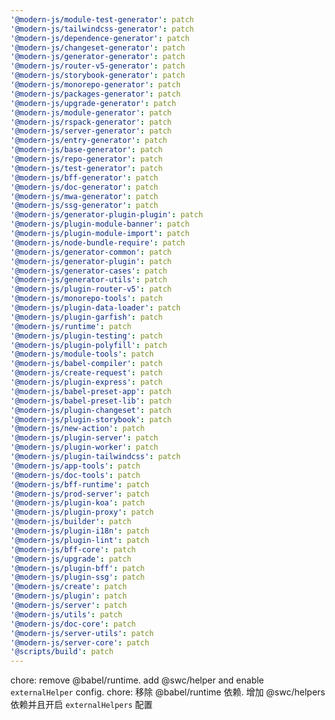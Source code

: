 ```yaml
---
'@modern-js/module-test-generator': patch
'@modern-js/tailwindcss-generator': patch
'@modern-js/dependence-generator': patch
'@modern-js/changeset-generator': patch
'@modern-js/generator-generator': patch
'@modern-js/router-v5-generator': patch
'@modern-js/storybook-generator': patch
'@modern-js/monorepo-generator': patch
'@modern-js/packages-generator': patch
'@modern-js/upgrade-generator': patch
'@modern-js/module-generator': patch
'@modern-js/rspack-generator': patch
'@modern-js/server-generator': patch
'@modern-js/entry-generator': patch
'@modern-js/base-generator': patch
'@modern-js/repo-generator': patch
'@modern-js/test-generator': patch
'@modern-js/bff-generator': patch
'@modern-js/doc-generator': patch
'@modern-js/mwa-generator': patch
'@modern-js/ssg-generator': patch
'@modern-js/generator-plugin-plugin': patch
'@modern-js/plugin-module-banner': patch
'@modern-js/plugin-module-import': patch
'@modern-js/node-bundle-require': patch
'@modern-js/generator-common': patch
'@modern-js/generator-plugin': patch
'@modern-js/generator-cases': patch
'@modern-js/generator-utils': patch
'@modern-js/plugin-router-v5': patch
'@modern-js/monorepo-tools': patch
'@modern-js/plugin-data-loader': patch
'@modern-js/plugin-garfish': patch
'@modern-js/runtime': patch
'@modern-js/plugin-testing': patch
'@modern-js/plugin-polyfill': patch
'@modern-js/module-tools': patch
'@modern-js/babel-compiler': patch
'@modern-js/create-request': patch
'@modern-js/plugin-express': patch
'@modern-js/babel-preset-app': patch
'@modern-js/babel-preset-lib': patch
'@modern-js/plugin-changeset': patch
'@modern-js/plugin-storybook': patch
'@modern-js/new-action': patch
'@modern-js/plugin-server': patch
'@modern-js/plugin-worker': patch
'@modern-js/plugin-tailwindcss': patch
'@modern-js/app-tools': patch
'@modern-js/doc-tools': patch
'@modern-js/bff-runtime': patch
'@modern-js/prod-server': patch
'@modern-js/plugin-koa': patch
'@modern-js/plugin-proxy': patch
'@modern-js/builder': patch
'@modern-js/plugin-i18n': patch
'@modern-js/plugin-lint': patch
'@modern-js/bff-core': patch
'@modern-js/upgrade': patch
'@modern-js/plugin-bff': patch
'@modern-js/plugin-ssg': patch
'@modern-js/create': patch
'@modern-js/plugin': patch
'@modern-js/server': patch
'@modern-js/utils': patch
'@modern-js/doc-core': patch
'@modern-js/server-utils': patch
'@modern-js/server-core': patch
'@scripts/build': patch
---
```


chore: remove @babel/runtime. add @swc/helper and enable `externalHelper` config.
chore: 移除 @babel/runtime 依赖. 增加 @swc/helpers 依赖并且开启 `externalHelpers` 配置
